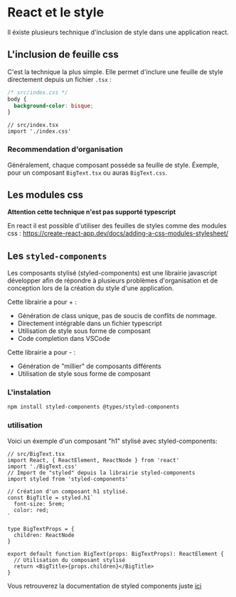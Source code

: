# React et le style

Il éxiste plusieurs technique d'inclusion de style dans une application react.

## L'inclusion de feuille css

C'est la technique la plus simple. Elle permet d'inclure une feuille de style directement depuis un fichier `.tsx` :

```css
/* src/index.css */
body {
  background-color: bisque;
}
```

```tsx
// src/index.tsx
import './index.css'
```

### Recommendation d'organisation

Généralement, chaque composant posséde sa feuille de style. Éxemple, pour un composant `BigText.tsx` ou auras `BigText.css`.

## Les modules css

**Attention cette technique n'est pas supporté typescript**

En react il est possible d'utiliser des feuilles de styles comme des modules css : https://create-react-app.dev/docs/adding-a-css-modules-stylesheet/

## Les **`styled-components`**

Les composants stylisé (styled-components) est une librairie javascript développer afin de répondre à plusieurs problèmes d'organisation et de conception lors de la création du style d'une application.

Cette librairie a pour + :

- Génération de class unique, pas de soucis de conflits de nommage.
- Directement intégrable dans un fichier typescript
- Utilisation de style sous forme de composant
- Code completion dans VSCode

Cette librairie a pour - :

- Génération de "millier" de composants différents
- Utilisation de style sous forme de composant

### L'instalation

```bash
npm install styled-components @types/styled-components
```

### utilisation

Voici un éxemple d'un composant "h1" stylisé avec styled-components:

```tsx
// src/BigText.tsx
import React, { ReactElement, ReactNode } from 'react'
import './BigText.css'
// Import de "styled" depuis la librairie styled-components
import styled from 'styled-components'

// Création d'un composant h1 stylisé.
const BigTitle = styled.h1`
  font-size: 5rem;
  color: red;
`

type BigTextProps = {
  children: ReactNode
}

export default function BigText(props: BigTextProps): ReactElement {
  // Utilisation du composant stylisé
  return <BigTitle>{props.children}</BigTitle>
}
```

Vous retrouverez la documentation de styled components juste [ici](https://styled-components.com/)
